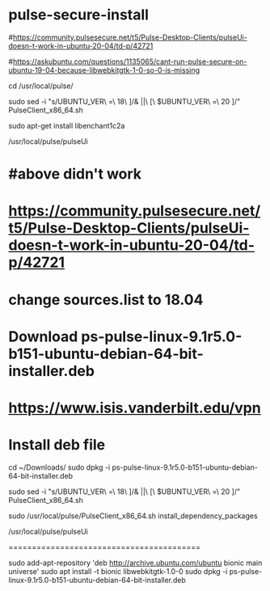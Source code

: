 # pulse-secure-install

#https://community.pulsesecure.net/t5/Pulse-Desktop-Clients/pulseUi-doesn-t-work-in-ubuntu-20-04/td-p/42721

#https://askubuntu.com/questions/1135065/cant-run-pulse-secure-on-ubuntu-19-04-because-libwebkitgtk-1-0-so-0-is-missing

cd /usr/local/pulse/

sudo sed -i "s/UBUNTU_VER\ \=\ 18\ \]/& \|\|\ [\ \$UBUNTU_VER\ \=\ 20 \]/" PulseClient_x86_64.sh

sudo apt-get install libenchant1c2a

/usr/local/pulse/pulseUi


#above didn't work
======================================
# https://community.pulsesecure.net/t5/Pulse-Desktop-Clients/pulseUi-doesn-t-work-in-ubuntu-20-04/td-p/42721

# change sources.list to 18.04

# Download ps-pulse-linux-9.1r5.0-b151-ubuntu-debian-64-bit-installer.deb
# https://www.isis.vanderbilt.edu/vpn 

# Install deb file
cd ~/Downloads/
sudo dpkg -i ps-pulse-linux-9.1r5.0-b151-ubuntu-debian-64-bit-installer.deb

sudo sed -i "s/UBUNTU_VER\ \=\ 18\ \]/& \|\|\ [\ \$UBUNTU_VER\ \=\ 20 \]/" PulseClient_x86_64.sh

sudo /usr/local/pulse/PulseClient_x86_64.sh install_dependency_packages

/usr/local/pulse/pulseUi



=========================================

sudo add-apt-repository 'deb http://archive.ubuntu.com/ubuntu bionic main universe'
sudo apt install -t bionic libwebkitgtk-1.0-0
sudo dpkg -i ps-pulse-linux-9.1r5.0-b151-ubuntu-debian-64-bit-installer.deb

